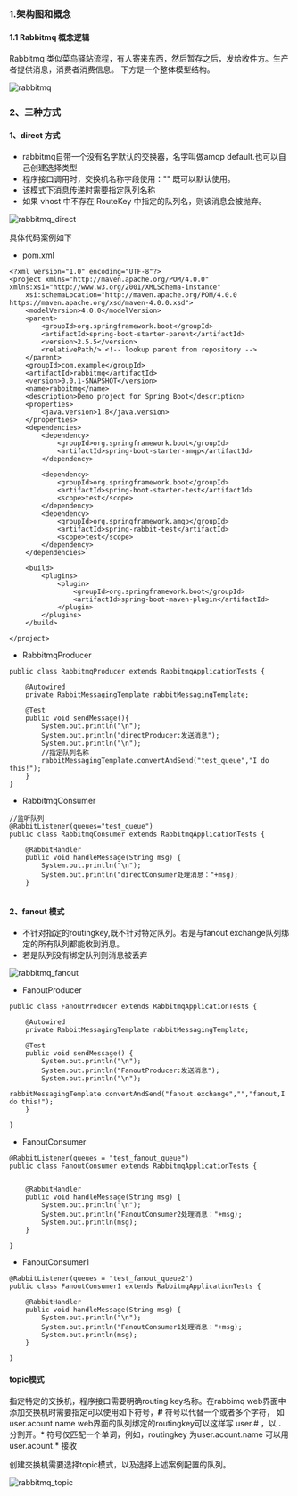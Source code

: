 ### 1.架构图和概念

#### 1.1 Rabbitmq 概念逻辑

Rabbitmq 类似菜鸟驿站流程，有人寄来东西，然后暂存之后，发给收件方。生产者提供消息，消费者消费信息。
下方是一个整体模型结构。

![rabbitmq](https://github.com/Teahel/JavaLine/blob/main/image/rabbitmq.jpg)

### 2、三种方式

#### 1、direct 方式

* rabbitmq自带一个没有名字默认的交换器，名字叫做amqp default.也可以自己创建选择类型
* 程序接口调用时，交换机名称字段使用："" 既可以默认使用。
* 该模式下消息传递时需要指定队列名称
* 如果 vhost 中不存在 RouteKey 中指定的队列名，则该消息会被抛弃。

![rabbitmq_direct](https://github.com/Teahel/JavaLine/blob/main/image/rabbitmq_direct.png)


具体代码案例如下

* pom.xml

```
<?xml version="1.0" encoding="UTF-8"?>
<project xmlns="http://maven.apache.org/POM/4.0.0" xmlns:xsi="http://www.w3.org/2001/XMLSchema-instance"
	xsi:schemaLocation="http://maven.apache.org/POM/4.0.0 https://maven.apache.org/xsd/maven-4.0.0.xsd">
	<modelVersion>4.0.0</modelVersion>
	<parent>
		<groupId>org.springframework.boot</groupId>
		<artifactId>spring-boot-starter-parent</artifactId>
		<version>2.5.5</version>
		<relativePath/> <!-- lookup parent from repository -->
	</parent>
	<groupId>com.example</groupId>
	<artifactId>rabbitmq</artifactId>
	<version>0.0.1-SNAPSHOT</version>
	<name>rabbitmq</name>
	<description>Demo project for Spring Boot</description>
	<properties>
		<java.version>1.8</java.version>
	</properties>
	<dependencies>
		<dependency>
			<groupId>org.springframework.boot</groupId>
			<artifactId>spring-boot-starter-amqp</artifactId>
		</dependency>

		<dependency>
			<groupId>org.springframework.boot</groupId>
			<artifactId>spring-boot-starter-test</artifactId>
			<scope>test</scope>
		</dependency>
		<dependency>
			<groupId>org.springframework.amqp</groupId>
			<artifactId>spring-rabbit-test</artifactId>
			<scope>test</scope>
		</dependency>
	</dependencies>

	<build>
		<plugins>
			<plugin>
				<groupId>org.springframework.boot</groupId>
				<artifactId>spring-boot-maven-plugin</artifactId>
			</plugin>
		</plugins>
	</build>

</project>

```

* RabbitmqProducer

```
public class RabbitmqProducer extends RabbitmqApplicationTests {
    
    @Autowired
    private RabbitMessagingTemplate rabbitMessagingTemplate;

    @Test
    public void sendMessage(){
        System.out.println("\n");
        System.out.println("directProducer:发送消息");
        System.out.println("\n");
        //指定队列名称
        rabbitMessagingTemplate.convertAndSend("test_queue","I do this!");
    }
}

```

* RabbitmqConsumer
```
//监听队列
@RabbitListener(queues="test_queue")
public class RabbitmqConsumer extends RabbitmqApplicationTests {

    @RabbitHandler
    public void handleMessage(String msg) {
        System.out.println("\n");
        System.out.println("directConsumer处理消息："+msg);
    }


```
#### 2、fanout 模式

* 不针对指定的routingkey,既不针对特定队列。若是与fanout exchange队列绑定的所有队列都能收到消息。
* 若是队列没有绑定队列则消息被丢弃

![rabbitmq_fanout](https://github.com/Teahel/JavaLine/blob/main/image/rabbitmq_fanout.jpg)

* FanoutProducer
```
public class FanoutProducer extends RabbitmqApplicationTests {

    @Autowired
    private RabbitMessagingTemplate rabbitMessagingTemplate;

    @Test
    public void sendMessage() {
        System.out.println("\n");
        System.out.println("FanoutProducer:发送消息");
        System.out.println("\n");
        rabbitMessagingTemplate.convertAndSend("fanout.exchange","","fanout,I do this!");
    }

}
```

* FanoutConsumer
```
@RabbitListener(queues = "test_fanout_queue")
public class FanoutConsumer extends RabbitmqApplicationTests {


    @RabbitHandler
    public void handleMessage(String msg) {
        System.out.println("\n");
        System.out.println("FanoutConsumer2处理消息："+msg);
        System.out.println(msg);
    }

}
```
* FanoutConsumer1
```
@RabbitListener(queues = "test_fanout_queue2")
public class FanoutConsumer1 extends RabbitmqApplicationTests {

    @RabbitHandler
    public void handleMessage(String msg) {
        System.out.println("\n");
        System.out.println("FanoutConsumer1处理消息："+msg);
        System.out.println(msg);
    }

}
```
#### topic模式

指定特定的交换机，程序接口需要明确routing key名称。在rabbimq web界面中添加交换机时需要指定可以使用如下符号，**#** 符号以代替一个或者多个字符，
如user.acount.name web界面的队列绑定的routingkey可以这样写 user.# ，以 **.** 分割开。* 符号仅匹配一个单词，例如，routingkey 为user.acount.name
可以用user.acount.* 接收

创建交换机需要选择topic模式，以及选择上述案例配置的队列。

![rabbitmq_topic](https://github.com/Teahel/JavaLine/blob/main/image/rabbitmq_topic.jpg)



